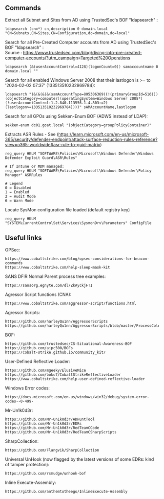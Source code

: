 ## Commands
Extract all Subnet and Sites from AD using TrustedSec's BOF "ldapsearch" :
```
ldapsearch (cn=*) cn,description 0 domain.local "CN=Subnets,CN=Sites,CN=Configuration,dc=domain,dc=local"
```
Search for all Pre-Created Computer accounts from AD using TrustedSec's BOF "ldapsearch" :  
Source : https://www.trustedsec.com/blog/diving-into-pre-created-computer-accounts/?utm_campaign=Targeted%20Operations
```
ldapsearch (&(userAccountControl=4128)(logonCount=0)) samaccountname 0 domain.local ""
```
Search for all enabled Windows Server 2008 that their lastlogon is >= to '2024-02-02 07:37' (133513510232969784):
```
ldapsearch "(&(&(&(&(samAccountType=805306369)(!(primaryGroupId=516)))(objectCategory=computer)(operatingSystem=Windows Server 2008*)(!userAccountControl:1.2.840.113556.1.4.803:=2)(lastlogon>=133513510232969784))))" sAMAccountName,lastlogon
```
Search for all GPOs using Sekken-Enum BOF (ADWS instead of LDAP):
```
sekken-enum dc01.goat.local "(objectCategory=groupPolicyContainer)"
```
Extracts ASR Rules - See (https://learn.microsoft.com/en-us/microsoft-365/security/defender-endpoint/attack-surface-reduction-rules-reference?view=o365-worldwide#asr-rule-to-guid-matrix)
```
reg_query HKLM "SOFTWARE\Policies\Microsoft\Windows Defender\Windows Defender Exploit Guard\ASR\Rules"

# If Intune or MDM managed:
reg_query HKLM "SOFTWARE\Policies\Microsoft\Windows Defender\Policy Manager" ASRRules

# Legend
0 = Disabled
1 = Enabled
2 = Audit Mode
6 = Warn Mode
```
Locate SysMon configuration file loaded (default registry key)
```
reg_query HKLM "SYSTEM\CurrentControlSet\Services\SysmonDrv\Parameters" ConfigFile
```
## Useful links
OPSec:
```
https://www.cobaltstrike.com/blog/opsec-considerations-for-beacon-commands
https://www.cobaltstrike.com/help-sleep-mask-kit
```
SANS DFIR Normal Parent process tree examples:
```
https://sansorg.egnyte.com/dl/ZkAyckjFTI
```
Agressor Script functions (CNA):
```
https://www.cobaltstrike.com/aggressor-script/functions.html
```
Agressor Scripts:
```
https://github.com/harleyQu1nn/AggressorScripts
https://github.com/harleyQu1nn/AggressorScripts/blob/master/ProcessColor.cna
```
BOF:
```
https://github.com/trustedsec/CS-Situational-Awareness-BOF
https://github.com/ajpc500/BOFs
https://cobalt-strike.github.io/community_kit/
```
User-Defined Reflective Loader:
```
https://github.com/mgeeky/ElusiveMice
https://github.com/boku7/CobaltStrikeReflectiveLoader
https://www.cobaltstrike.com/help-user-defined-reflective-loader
```
Windows Error codes:
```
https://docs.microsoft.com/en-us/windows/win32/debug/system-error-codes--0-499-
```
Mr-Un1k0d3r:
```
https://github.com/Mr-Un1k0d3r/ADHuntTool
https://github.com/Mr-Un1k0d3r/EDRs
https://github.com/Mr-Un1k0d3r/RedTeamCCode
https://github.com/Mr-Un1k0d3r/RedTeamCSharpScripts
```
SharpCollection:
```
https://github.com/Flangvik/SharpCollection
```
Universal UnHook (now flagged by the latest versions of some EDRs: kind of tamper protection):
```
https://github.com/rsmudge/unhook-bof
```
Inline Execute-Assembly:
```
https://github.com/anthemtotheego/InlineExecute-Assembly
```
